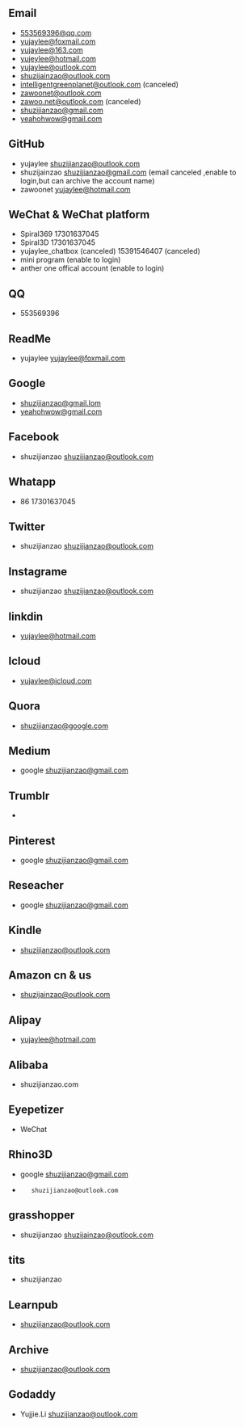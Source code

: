 ## Email
- 553569396@qq.com
- yujaylee@foxmail.com 
- yujaylee@163.com
- yujeylee@hotmail.com
- yujaylee@outlook.com
- shuzijainzao@outlook.com
- intelligentgreenplanet@outlook.com  (canceled)
- zawoonet@outlook.com
- zawoo.net@outlook.com (canceled)
- shuzijianzao@gmail.com
- yeahohwow@gmail.com

## GitHub
- yujaylee           shuzijianzao@outlook.com
- shuzijainzao       shuzijianzao@gmail.com    (email canceled ,enable to login,but can archive the account name)
- zawoonet           yujaylee@hotmail.com

## WeChat & WeChat platform
- Spiral369                         17301637045
- Spiral3D                          17301637045
- yujaylee_chatbox  (canceled)      15391546407   (canceled)
- mini program   (enable to login)
- anther one offical account  (enable to login)

## QQ
- 553569396

## ReadMe
- yujaylee yujaylee@foxmail.com

## Google
- shuzijianzao@gmail.lom
- yeahohwow@gmail.com

## Facebook
- shuzijianzao   shuzijianzao@outlook.com

## Whatapp
- 86 17301637045

## Twitter
- shuzijianzao  shuzijianzao@outlook.com

## Instagrame
- shuzijianzao  shuzijianzao@outlook.com

## linkdin
- yujaylee@hotmail.com

## Icloud
- yujaylee@icloud.com

## Quora
- shuzijianzao@google.com

## Medium
- google shuzijianzao@gmail.com

## Trumblr
- 

## Pinterest
- google shuzijianzao@gmail.com

## Reseacher
- google   shuzijianzao@gmail.com

## Kindle
- shuzijianzao@outlook.com

## Amazon cn & us
- shuzijainzao@outlook.com 

## Alipay
- yujaylee@hotmail.com

## Alibaba
- shuzijianzao.com

## Eyepetizer
- WeChat

## Rhino3D
- google shuzijianzao@gmail.com
-        shuzijianzao@outlook.com

## grasshopper
- shuzijianzao  shuzijainzao@outlook.com

## tits
- shuzijianzao

## Learnpub
- shuzijianzao@outlook.com

## Archive
- shuzijianzao@outlook.com

## Godaddy
- Yujjie.Li  shuzijianzao@outlook.com